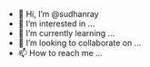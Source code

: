 - 👋 Hi, I’m @sudhanray
- 👀 I’m interested in ...
- 🌱 I’m currently learning ...
- 💞️ I’m looking to collaborate on ...
- 📫 How to reach me ...

<!---
sudhanray/sudhanray is a ✨ special ✨ repository because its `README.md` (this file) appears on your GitHub profile.
You can click the Preview link to take a look at your changes.
--->
